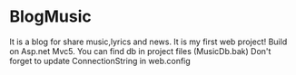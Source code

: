 # BlogMusic
 It is a blog for share music,lyrics and news. It is my first web project!
 Build on Asp.net Mvc5.
 You can find db in project files (MusicDb.bak)
 Don't forget to update ConnectionString in web.config
